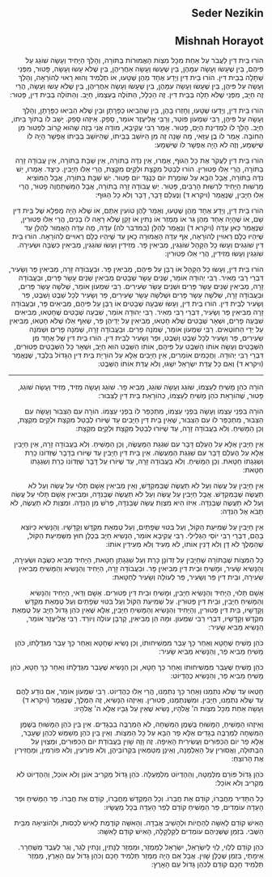 <h2 dir='rtl'>Seder Nezikin</h2>
<h2 dir='rtl'>Mishnah Horayot</h2>
<p dir='rtl'>הוֹרוּ בֵית דִּין לַעֲבֹר עַל אַחַת מִכָּל מִצְוֹת הָאֲמוּרוֹת בַּתּוֹרָה, וְהָלַךְ הַיָּחִיד וְעָשָׂה שׁוֹגֵג עַל פִּיהֶם, בֵּין שֶׁעָשׂוּ וְעָשָׂה עִמָּהֶן, בֵּין שֶׁעָשׂוּ וְעָשָׂה אַחֲרֵיהֶן, בֵּין שֶׁלֹּא עָשׂוּ וְעָשָׂה, פָּטוּר, מִפְּנֵי שֶׁתָּלָה בְבֵית דִּין. הוֹרוּ בֵית דִּין וְיָדַע אֶחָד מֵהֶן שֶׁטָּעוּ, אוֹ תַלְמִיד וְהוּא רָאוּי לְהוֹרָאָה, וְהָלַךְ וְעָשָׂה עַל פִּיהֶן, בֵּין שֶׁעָשׂוּ וְעָשָׂה עִמָּהֶן, בֵּין שֶׁעָשׂוּ וְעָשָׂה אַחֲרֵיהֶן, בֵּין שֶׁלֹּא עָשׂוּ וְעָשָׂה, הֲרֵי זֶה חַיָּב, מִפְּנֵי שֶׁלֹּא תָלָה בְּבֵית דִּין. זֶה הַכְּלָל, הַתּוֹלֶה בְעַצְמוֹ, חַיָּב. וְהַתּוֹלֶה בְּבֵית דִּין, פָּטוּר:</p>
<p dir='rtl'>הוֹרוּ בֵית דִּין, וְיָדְעוּ שֶׁטָּעוּ, וְחָזְרוּ בָהֶן, בֵּין שֶׁהֵבִיאוּ כַפָּרָתָן וּבֵין שֶׁלֹּא הֵבִיאוּ כַפָּרָתָן, וְהָלַךְ וְעָשָׂה עַל פִּיהֶן, רַבִּי שִׁמְעוֹן פּוֹטֵר, וְרַבִּי אֱלִיעֶזֶר אוֹמֵר, סָפֵק. אֵיזֶהוּ סָפֵק. יָשַׁב לוֹ בְתוֹךְ בֵּיתוֹ, חַיָּב. הָלַךְ לוֹ לִמְדִינַת הַיָּם, פָּטוּר. אָמַר רַבִּי עֲקִיבָא, מוֹדֶה אֲנִי בָזֶה שֶׁהוּא קָרוֹב לִפְטוּר מִן הַחוֹבָה. אָמַר לוֹ בֶן עַזַּאי, מַה שָּׁנָה זֶה מִן הַיּוֹשֵׁב בְּבֵיתוֹ, שֶׁהַיּוֹשֵׁב בְּבֵיתוֹ אֶפְשָׁר הָיָה לוֹ שֶׁיִּשְׁמַע, וְזֶה לֹא הָיָה אֶפְשָׁר לוֹ שֶׁיִּשְׁמָע:</p>
<p dir='rtl'>הוֹרוּ בֵית דִּין לַעֲקֹר אֶת כָּל הַגּוּף, אָמְרוּ, אֵין נִדָּה בַתּוֹרָה, אֵין שַׁבָּת בַּתּוֹרָה, אֵין עֲבוֹדָה זָרָה בַתּוֹרָה, הֲרֵי אֵלּוּ פְטוּרִין. הוֹרוּ לְבַטֵּל מִקְצָת וּלְקַיֵּם מִקְצָת, הֲרֵי אֵלּוּ חַיָּבִין. כֵּיצַד. אָמְרוּ, יֵשׁ נִדָּה בַתּוֹרָה, אֲבָל הַבָּא עַל שׁוֹמֶרֶת יוֹם כְּנֶגֶד יוֹם פָּטוּר. יֵשׁ שַׁבָּת בַּתּוֹרָה, אֲבָל הַמּוֹצִיא מֵרְשׁוּת הַיָּחִיד לִרְשׁוּת הָרַבִּים, פָּטוּר. יֵשׁ עֲבוֹדָה זָרָה בַתּוֹרָה, אֲבָל הַמִּשְׁתַּחֲוֶה פָטוּר, הֲרֵי אֵלּוּ חַיָּבִין, שֶׁנֶּאֱמַר (ויקרא ד) וְנֶעְלַם דָּבָר, דָּבָר וְלֹא כָל הַגּוּף:</p>
<p dir='rtl'>הוֹרוּ בֵית דִּין, וְיָדַע אֶחָד מֵהֶן שֶׁטָּעוּ, וְאָמַר לָהֶן טוֹעִין אַתֶּם, אוֹ שֶׁלֹּא הָיָה מֻפְלָא שֶׁל בֵּית דִּין שָׁם, אוֹ שֶׁהָיָה אַחַד מֵהֶן גֵּר אוֹ מַמְזֵר אוֹ נָתִין אוֹ זָקֵן שֶׁלֹּא רָאָה לוֹ בָנִים, הֲרֵי אֵלּוּ פְטוּרִין, שֶׁנֶּאֱמַר כָּאן עֵדָה (ויקרא ד) וְנֶאֱמַר לְהַלָּן (במדבר לה) עֵדָה, מָה עֵדָה הָאֲמוּר לְהַלָּן עַד שֶׁיִּהְיוּ כֻלָּם רְאוּיִין לְהוֹרָאָה, אַף עֵדָה הָאֲמוּרָה כָאן עַד שֶׁיִּהְיוּ כֻלָּם רְאוּיִים לְהוֹרָאָה. הוֹרוּ בֵית דִּין שׁוֹגְגִים וְעָשׂוּ כָל הַקָּהָל שׁוֹגְגִין, מְבִיאִין פָּר. מְזִידִין וְעָשׂוּ שׁוֹגְגִין, מְבִיאִין כִּשְׂבָּה וּשְׂעִירָה. שׁוֹגְגִין וְעָשׂוּ מְזִידִין, הֲרֵי אֵלּוּ פְטוּרִין:</p>
<p dir='rtl'>הוֹרוּ בֵית דִּין, וְעָשׂוּ כָל הַקָּהָל אוֹ רֻבָּן עַל פִּיהֶם, מְבִיאִין פָּר. וּבַעֲבוֹדָה זָרָה, מְבִיאִין פַּר וְשָׂעִיר, דִּבְרֵי רַבִּי מֵאִיר. רַבִּי יְהוּדָה אוֹמֵר, שְׁנֵים עָשָׂר שְׁבָטִים מְבִיאִין שְׁנֵים עָשָׂר פָּרִים, וּבַעֲבוֹדָה זָרָה, מְבִיאִין שְׁנֵים עָשָׂר פָּרִים וּשְׁנֵים עָשָׂר שְׂעִירִים. רַבִּי שִׁמְעוֹן אוֹמֵר, שְׁלשָׁה עָשָׂר פָּרִים, וּבַעֲבוֹדָה זָרָה, שְׁלשָׁה עָשָׂר פָּרִים וּשְׁלשָׁה עָשָׂר שְׂעִירִים, פַּר וְשָׂעִיר לְכָל שֵׁבֶט וָשֵׁבֶט, פַּר וְשָׂעִיר לְבֵית דִּין. הוֹרוּ בֵית דִּין, וְעָשׂוּ שִׁבְעָה שְׁבָטִים אוֹ רֻבָּן עַל פִּיהֶם, מְבִיאִים פָּר, וּבַעֲבוֹדָה זָרָה מְבִיאִין פַּר וְשָׂעִיר, דִּבְרֵי רַבִּי מֵאִיר. רַבִּי יְהוּדָה אוֹמֵר, שִׁבְעָה שְׁבָטִים שֶׁחָטְאוּ, מְבִיאִים שִׁבְעָה פָרִים, וּשְׁאָר שְׁבָטִים שֶׁלֹּא חָטְאוּ, מְבִיאִין עַל יְדֵיהֶן פַּר, שֶׁאַף אֵלּוּ שֶׁלֹּא חָטְאוּ, מְבִיאִין עַל יְדֵי הַחוֹטְאִים. רַבִּי שִׁמְעוֹן אוֹמֵר, שְׁמֹנָה פָרִים. וּבַעֲבוֹדָה זָרָה, שְׁמֹנָה פָרִים וּשְׁמֹנָה שְׂעִירִים, פַּר וְשָׂעִיר לְכָל שֵׁבֶט וָשֵׁבֶט, וּפַר וְשָׂעִיר לְבֵית דִּין. הוֹרוּ בֵית דִּין שֶׁל אֶחָד מִן הַשְּׁבָטִים וְעָשָׂה אוֹתוֹ הַשֵּׁבֶט עַל פִּיהֶם, אוֹתוֹ הַשֵּׁבֶט הוּא חַיָּב, וּשְׁאָר כָּל הַשְּׁבָטִים פְּטוּרִים, דִּבְרֵי רַבִּי יְהוּדָה. וַחֲכָמִים אוֹמְרִים, אֵין חַיָּבִים אֶלָּא עַל הוֹרָיַת בֵּית דִּין הַגָּדוֹל בִּלְבַד, שֶׁנֶּאֱמַר (ויקרא ד) וְאִם כָּל עֲדַת יִשְׂרָאֵל יִשְׁגּוּ, וְלֹא עֲדַת אוֹתוֹ הַשֵּׁבֶט:</p>

---

<p dir='rtl'>הוֹרָה כֹהֵן מָשִׁיחַ לְעַצְמוֹ, שׁוֹגֵג וְעָשָׂה שׁוֹגֵג, מֵבִיא פָר. שׁוֹגֵג וְעָשָׂה מֵזִיד, מֵזִיד וְעָשָׂה שׁוֹגֵג, פָּטוּר, שֶׁהוֹרָאַת כֹּהֵן מָשִׁיחַ לְעַצְמוֹ, כְהוֹרָאַת בֵּית דִּין לַצִּבּוּר:</p>
<p dir='rtl'>הוֹרָה בִפְנֵי עַצְמוֹ וְעָשָׂה בִפְנֵי עַצְמוֹ, מִתְכַּפֵּר לוֹ בִפְנֵי עַצְמוֹ. הוֹרָה עִם הַצִּבּוּר וְעָשָׂה עִם הַצִּבּוּר, מִתְכַּפֵּר לוֹ עִם הַצִּבּוּר, שֶׁאֵין בֵּית דִּין חַיָּבִים עַד שֶׁיּוֹרוּ לְבַטֵּל מִקְצָת וּלְקַיֵּם מִקְצָת, וְכֵן הַמָּשִׁיחַ. וְלֹא בַעֲבוֹדָה זָרָה, עַד שֶׁיּוֹרוּ לְבַטֵּל מִקְצָת וּלְקַיֵּם מִקְצָת:</p>
<p dir='rtl'>אֵין חַיָּבִין אֶלָּא עַל הֶעְלֵם דָּבָר עִם שִׁגְגַת הַמַּעֲשֶׂה, וְכֵן הַמָּשִׁיחַ. וְלֹא בַעֲבוֹדָה זָרָה, אֵין חַיָּבִין אֶלָּא עַל הֶעְלֵם דָּבָר עִם שִׁגְגַת הַמַּעֲשֶׂה. אֵין בֵּית דִּין חַיָּבִין עַד שֶׁיּוֹרוּ בְדָבָר שֶׁזְּדוֹנוֹ כָרֵת וְשִׁגְגָתוֹ חַטָּאת. וְכֵן הַמָּשִׁיחַ. וְלֹא בַעֲבוֹדָה זָרָה, עַד שֶׁיּוֹרוּ עַל דָּבָר שֶׁזְּדוֹנוֹ כָרֵת וְשִׁגְגָתוֹ חַטָּאת:</p>
<p dir='rtl'>אֵין חַיָּבִין עַל עֲשֵׂה וְעַל לֹא תַעֲשֶׂה שֶׁבַּמִּקְדָּשׁ, וְאֵין מְבִיאִין אָשָׁם תָּלוּי עַל עֲשֵׂה וְעַל לֹא תַעֲשֶׂה שֶׁבַּמִּקְדָּשׁ. אֲבָל חַיָּבִין עַל עֲשֵׂה וְעַל לֹא תַעֲשֶׂה שֶׁבַּנִּדָּה, וּמְבִיאִין אָשָׁם תָּלוּי עַל עֲשֵׂה וְעַל לֹא תַעֲשֶׂה שֶׁבַּנִּדָּה. אֵיזוֹ הִיא מִצְוַת עֲשֵׂה שֶׁבַּנִּדָּה, פְּרֹשׁ מִן הַנִּדָּה. וּמִצְוַת לֹא תַעֲשֶׂה, לֹא תָבֹא אֶל הַנִּדָּה:</p>
<p dir='rtl'>אֵין חַיָּבִין עַל שְׁמִיעַת הַקּוֹל, וְעַל בִּטּוּי שְׂפָתַיִם, וְעַל טֻמְאַת מִקְדָּשׁ וְקָדָשָׁיו. וְהַנָּשִׂיא כַּיּוֹצֵא בָהֶם, דִּבְרֵי רַבִּי יוֹסֵי הַגְּלִילִי. רַבִּי עֲקִיבָא אוֹמֵר, הַנָּשִׂיא חַיָּב בְּכֻלָּן חוּץ מִשְּׁמִיעַת הַקּוֹל, שֶׁהַמֶּלֶךְ לֹא דָן וְלֹא דָנִין אוֹתוֹ, לֹא מֵעִיד וְלֹא מְעִידִין אוֹתוֹ:</p>
<p dir='rtl'>כָּל הַמִּצְוֹת שֶׁבַּתּוֹרָה שֶׁחַיָּבִין עַל זְדוֹנָן כָּרֵת וְעַל שִׁגְגָתָן חַטָּאת, הַיָּחִיד מֵבִיא כִשְׂבָּה וּשְׂעִירָה, וְהַנָּשִׂיא שָׂעִיר, וּמָשִׁיחַ וּבֵית דִּין מְבִיאִין פָּר. וּבַעֲבוֹדָה זָרָה, הַיָּחִיד וְהַנָּשִׂיא וְהַמָּשִׁיחַ מְבִיאִין שְׂעִירָה, וּבֵית דִּין פַּר וְשָׂעִיר, פַּר לְעוֹלָה וְשָׂעִיר לְחַטָּאת:</p>
<p dir='rtl'>אָשָׁם תָּלוּי, הַיָּחִיד וְהַנָּשִׂיא חַיָּבִין, וּמָשִׁיחַ וּבֵית דִּין פְּטוּרִים. אָשָׁם וַדַּאי, הַיָּחִיד וְהַנָּשִׂיא וְהַמָּשִׁיחַ חַיָּבִין, וּבֵית דִּין פְּטוּרִין. עַל שְׁמִיעַת הַקּוֹל וְעַל בִּטּוּי שְׂפָתַיִם וְעַל טֻמְאַת מִקְדָּשׁ וְקָדָשָׁיו, בֵּית דִּין פְּטוּרִין, וְהַיָּחִיד וְהַנָּשִׂיא וְהַמָּשִׁיחַ חַיָּבִין, אֶלָּא שֶׁאֵין כֹּהֵן גָּדוֹל חַיָּב עַל טֻמְאַת מִקְדָּשׁ וְקָדָשָׁיו, דִּבְרֵי רַבִּי שִׁמְעוֹן. וּמָה הֵן מְבִיאִין, קָרְבָּן עוֹלֶה וְיוֹרֵד. רַבִּי אֱלִיעֶזֶר אוֹמֵר, הַנָּשִׂיא מֵבִיא שָׂעִיר:</p>
<p dir='rtl'>כֹּהֵן מָשִׁיחַ שֶׁחָטָא וְאַחַר כָּךְ עָבַר מִמְּשִׁיחוּתוֹ, וְכֵן נָשִׂיא שֶׁחָטָא וְאַחַר כָּךְ עָבַר מִגְּדֻלָּתוֹ, כֹּהֵן מָשִׁיחַ מֵבִיא פַר, וְהַנָּשִׂיא מֵבִיא שָׂעִיר:</p>
<p dir='rtl'>כֹּהֵן מָשִׁיחַ שֶׁעָבַר מִמְּשִׁיחוּתוֹ וְאַחַר כָּךְ חָטָא, וְכֵן הַנָּשִׂיא שֶׁעָבַר מִגְּדֻלָּתוֹ וְאַחַר כָּךְ חָטָא, כֹּהֵן מָשִׁיחַ מֵבִיא פַר, וְהַנָּשִׂיא כְהֶדְיוֹט:</p>
<p dir='rtl'>חָטְאוּ עַד שֶׁלֹּא נִתְמַנּוּ וְאַחַר כָּךְ נִתְמַנּוּ, הֲרֵי אֵלּוּ כְהֶדְיוֹט. רַבִּי שִׁמְעוֹן אוֹמֵר, אִם נוֹדַע לָהֶם עַד שֶׁלֹּא נִתְמַנּוּ, חַיָּבִין. וּמִשֶּׁנִּתְמַנּוּ, פְּטוּרִין. וְאֵיזֶהוּ הַנָּשִׂיא, זֶה הַמֶּלֶךְ, שֶׁנֶּאֱמַר (ויקרא ד) וְעָשָׂה אַחַת מִכָּל מִצְוֹת ה' אֱלֹהָיו, נָשִׂיא שֶׁאֵין עַל גַּבָּיו אֶלָּא ה' אֱלֹהָיו:</p>
<p dir='rtl'>וְאֵיזֶהוּ הַמָּשִׁיחַ, הַמָּשׁוּחַ בְּשֶׁמֶן הַמִּשְׁחָה, לֹא הַמְרֻבֶּה בִבְגָדִים. אֵין בֵּין כֹּהֵן הַמָּשׁוּחַ בְּשֶׁמֶן הַמִּשְׁחָה לִמְרֻבֶּה בְגָדִים אֶלָּא פַר הַבָּא עַל כָּל הַמִּצְוֹת. וְאֵין בֵּין כֹּהֵן מְשַׁמֵּשׁ לְכֹהֵן שֶׁעָבַר, אֶלָּא פַר יוֹם הַכִּפּוּרִים וַעֲשִׂירִית הָאֵיפָה. זֶה וָזֶה שָׁוִין בַּעֲבוֹדַת יוֹם הַכִּפּוּרִים, וּמְצֻוִּין עַל הַבְּתוּלָה, וַאֲסוּרִין עַל הָאַלְמָנָה, וְאֵינָן מִטַּמְּאִין בִּקְרוֹבֵיהֶן, וְלֹא פוֹרְעִין, וְלֹא פוֹרְמִין, וּמַחֲזִירִין אֶת הָרוֹצֵחַ:</p>
<p dir='rtl'>כֹּהֵן גָּדוֹל פּוֹרֵם מִלְּמַטָּה, וְהַהֶדְיוֹט מִלְמַעְלָה. כֹּהֵן גָּדוֹל מַקְרִיב אוֹנֵן וְלֹא אוֹכֵל, וְהַהֶדְיוֹט לֹא מַקְרִיב וְלֹא אוֹכֵל:</p>
<p dir='rtl'>כָּל הַתָּדִיר מֵחֲבֵרוֹ, קוֹדֵם אֶת חֲבֵרוֹ. וְכָל הַמְקֻדָּשׁ מֵחֲבֵרוֹ, קוֹדֵם אֶת חֲבֵרוֹ. פַּר הַמָּשִׁיחַ וּפַר הָעֵדָה עוֹמְדִים, פַּר הַמָּשִׁיחַ קוֹדֵם לְפַר הָעֵדָה בְּכָל מַעֲשָׂיו:</p>
<p dir='rtl'>הָאִישׁ קוֹדֵם לָאִשָּׁה לְהַחֲיוֹת וּלְהָשִׁיב אֲבֵדָה. וְהָאִשָּׁה קוֹדֶמֶת לָאִישׁ לִכְסוּת, וּלְהוֹצִיאָהּ מִבֵּית הַשֶּׁבִי. בִּזְמַן שֶׁשְּׁנֵיהֶם עוֹמְדִים לְקַלְקָלָה, הָאִישׁ קוֹדֵם לָאִשָּׁה:</p>
<p dir='rtl'>כֹּהֵן קוֹדֵם לְלֵוִי, לֵוִי לְיִשְׂרָאֵל, יִשְׂרָאֵל לְמַמְזֵר, וּמַמְזֵר לְנָתִין, וְנָתִין לְגֵר, וְגֵר לְעֶבֶד מְשֻׁחְרָר. אֵימָתַי, בִּזְמַן שֶׁכֻּלָּן שָׁוִין. אֲבָל אִם הָיָה מַמְזֵר תַּלְמִיד חָכָם וְכֹהֵן גָּדוֹל עַם הָאָרֶץ, מַמְזֵר תַּלְמִיד חָכָם קוֹדֵם לְכֹהֵן גָּדוֹל עַם הָאָרֶץ:</p>